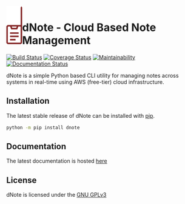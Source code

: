 <img align="left" height="100" src="docs/assets/logo.png">

# dNote - Cloud Based Note Management

[![Build Status](https://travis-ci.com/yetisir/dnote.svg?branch=master)](https://travis-ci.co/yetisir/dnote) [![Coverage Status](https://coveralls.io/repos/github/yetisir/dnote/badge.svg?branch=master)](https://coveralls.io/github/yetisir/dnote?branch=master) [![Maintainability](https://api.codeclimate.com/v1/badges/9188bb54d74247ab039e/maintainability)](https://codeclimate.com/github/yetisir/dnote/maintainability) [![Documentation Status](https://readthedocs.org/projects/dnote/badge/?version=latest)](https://dnote.readthedocs.io/en/latest/?badge=latest)
  

dNote is a simple Python based CLI utility for managing notes across systems in real-time using AWS (free-tier) cloud infrastructure. 

## Installation

The latest stable release of dNote can be installed with [pip](https://pip.pypa.io/en/stable/).
 
```bash
python -m pip install dnote
```

## Documentation

The latest documentation is hosted [here](https://dnote.readthedocs.io/en/latest/?badge=latest)


## License
dNote is licensed under the  [GNU GPLv3](https://choosealicense.com/licenses/gpl-3.0/)

